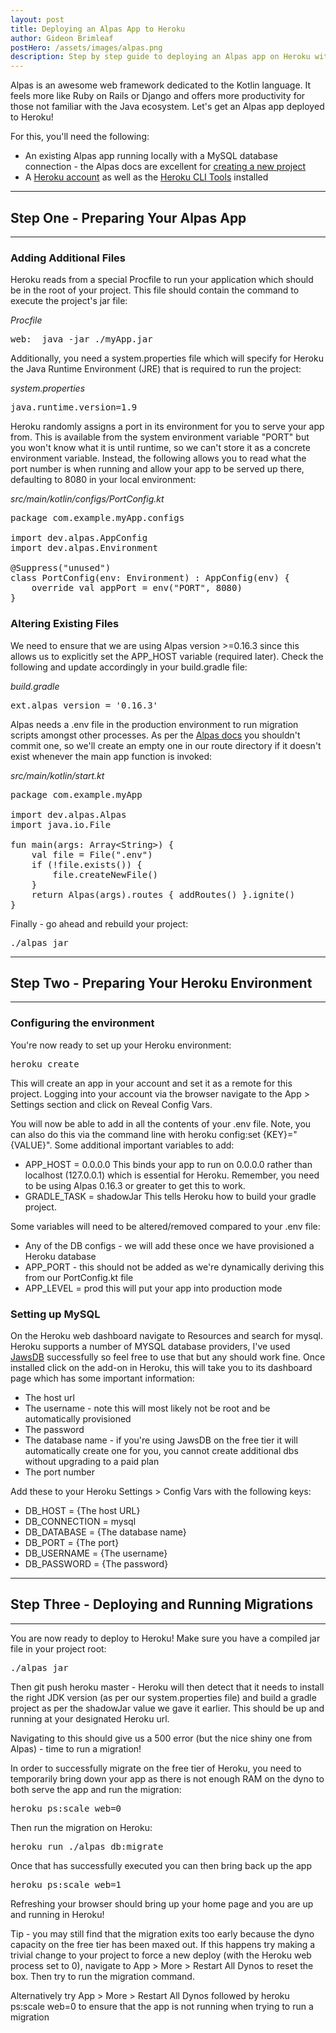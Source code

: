 ```yaml
---
layout: post
title: Deploying an Alpas App to Heroku
author: Gideon Brimleaf
postHero: /assets/images/alpas.png
description: Step by step guide to deploying an Alpas app on Heroku with MySQL
---
```


Alpas is an awesome web framework dedicated to the Kotlin language. It feels more like Ruby on Rails or Django and offers more productivity for those not familiar with the Java ecosystem.  Let's get an Alpas app deployed to Heroku!

<div class="bg-light p-2">
For this, you'll need the following:
  <ul>
    <li>An existing Alpas app running locally with a MySQL database connection - the Alpas docs are excellent for <a href="https://alpas.dev/docs/installation">creating a new project</a></li>
    <li>A <a href="https://heroku.com/">Heroku account</a> as well as the <a href="https://devcenter.heroku.com/articles/heroku-cli">Heroku CLI Tools</a> installed</li>
  </ul>
</div>

---

## Step One - Preparing Your Alpas App
---

### Adding Additional Files

Heroku reads from a special <span class="code-snippet">Procfile</span> to run your application which should be in the root of your project.  This file should contain the command to execute the project's jar file:

<span class="font-weight-bold">*Procfile*</span>
<pre class="p-2 bg-primary text-light">
web:  java -jar ./myApp.jar
</pre>

Additionally, you need a <span class="code-snippet">system.properties</span> file which will specify for Heroku the Java Runtime Environment (JRE) that is required to run the project:

<span class="font-weight-bold">*system.properties*</span>
<pre class="p-2 bg-primary text-light">
java.runtime.version=1.9
</pre>

Heroku randomly assigns a port in its environment for you to serve your app from. This is available from the system environment variable <span class="code-snippet">"PORT"</span> but you won't know what it is until runtime, so we can't store it as a concrete environment variable.  Instead, the following allows you to read what the port number is when running and allow your app to be served up there, defaulting to 8080 in your local environment:

<span class="font-weight-bold">*src/main/kotlin/configs/PortConfig.kt*</span>
<pre class="p-2 bg-primary text-light">
package com.example.myApp.configs

import dev.alpas.AppConfig
import dev.alpas.Environment

@Suppress("unused")
class PortConfig(env: Environment) : AppConfig(env) {
    override val appPort = env("PORT", 8080)
}
</pre>

### Altering Existing Files

We need to ensure that we are using Alpas version >=<span class="code-snippet">0.16.3</span> since this allows us to explicitly set the <span class="code-snippet">APP_HOST</span> variable (required later). Check the following and update accordingly in your <span class="code-snippet">build.gradle</span> file:

<span class="font-weight-bold">*build.gradle*</span>
<pre class="p-2 bg-primary text-light">
ext.alpas_version = '0.16.3'
</pre>

Alpas needs a <span class="code-snippet">.env</span> file in the production environment to run migration scripts amongst other processes. As per the <a href="https://alpas.dev/docs/configuration#environment">Alpas docs</a> you shouldn't commit one, so we'll create an empty one in our route directory if it doesn't exist whenever the <span class="code-snippet">main</span> app function is invoked:

<span class="font-weight-bold">*src/main/kotlin/start.kt*</span>
<pre class="p-2 bg-primary text-light">
package com.example.myApp

import dev.alpas.Alpas
import java.io.File

fun main(args: Array&lt;String&gt;) {
    val file = File(".env")
    if (!file.exists()) {
        file.createNewFile()
    }
    return Alpas(args).routes { addRoutes() }.ignite()
}
</pre>

Finally - go ahead and rebuild your project:

<pre class="p-2 bg-primary text-light">
./alpas jar
</pre>

---

## Step Two - Preparing Your Heroku Environment
---

### Configuring the environment

You're now ready to set up your Heroku environment:

<pre class="p-2 bg-primary text-light">
heroku create
</pre>

 This will create an app in your account and set it as a remote for this project. Logging into your account via the browser navigate to the <span class="code-snippet">App > Settings</span> section and click on <span class="code-snippet">Reveal Config Vars</span>.
 
 You will now be able to add in all the contents of your <span class="code-snippet">.env</span> file. Note, you can also do this via the command line with <span class="code-snippet">heroku config:set {KEY}="{VALUE}"</span>. Some additional important variables to add:

<ul class="bg-light py-2">
  <li><span class="code-snippet">APP_HOST = 0.0.0.0</span>  This binds your app to run on <span class="code-snippet">0.0.0.0</span> rather than localhost (<span class="code-snippet">127.0.0.1</span>) which is essential for Heroku. Remember, you need to be using Alpas 0.16.3 or greater to get this to work.</li>
  <li><span class="code-snippet">GRADLE_TASK = shadowJar</span> This tells Heroku how to build your gradle project.</li>
</ul>

Some variables will need to be altered/removed compared to your <span class="code-snippet">.env</span> file:
<ul class="bg-light py-2">
  <li>Any of the <span class="code-snippet">DB</span> configs - we will add these once we have provisioned a Heroku database</li>
  <li><span class="code-snippet">APP_PORT</span> - this should not be added as we're dynamically deriving this from our <span class="code-snippet">PortConfig.kt</span> file</li>
  <li><span class="code-snippet">APP_LEVEL = prod</span> this will put your app into production mode</li>
</ul>

### Setting up MySQL

On the Heroku web dashboard navigate to <span class="code-snippet">Resources</span> and search for mysql.  Heroku supports a number of MYSQL database providers, I've used [JawsDB](https://elements.heroku.com/addons/jawsdb) successfully so feel free to use that but any should work fine. Once installed click on the add-on in Heroku, this will take you to its dashboard page which has some important information:

* The host url
* The username - note this will most likely not be root and be automatically provisioned
* The password
* The database name - if you're using JawsDB on the free tier it will automatically
create one for you, you cannot create additional dbs without upgrading to a paid plan
* The port number

Add these to your Heroku <span class="code-snippet">Settings > Config Vars</span> with the following keys:

<ul class="bg-light py-2">
  <li class="code-snippet">DB_HOST = {The host URL}</li>
  <li class="code-snippet">DB_CONNECTION = mysql</li>
  <li class="code-snippet">DB_DATABASE = {The database name}</li>
  <li class="code-snippet">DB_PORT = {The port}</li>
  <li class="code-snippet">DB_USERNAME = {The username}</li>
  <li class="code-snippet">DB_PASSWORD = {The password}</li>
</ul>

---
## Step Three - Deploying and Running Migrations
---

You are now ready to deploy to Heroku!  Make sure you have a compiled jar file in your project root:

<pre class="p-2 bg-primary text-light">
./alpas jar
</pre>

Then <span class="code-snippet">git push heroku master</span> - Heroku will then detect that it needs to install the right JDK version (as per our <span class="code-snippet">system.properties</span> file) and build a gradle project as per the <span class="code-snippet">shadowJar</span> value we gave it earlier. This should be up and running at your designated Heroku url.

Navigating to this should give us a 500 error (but the nice shiny one from Alpas) - time to run a migration!

In order to successfully migrate on the free tier of Heroku, you need to temporarily bring down your app as there is not enough RAM on the dyno to both serve the app and run the migration:

<pre class="p-2 bg-primary text-light">
heroku ps:scale web=0
</pre>

Then run the migration on Heroku:

<pre class="p-2 bg-primary text-light">
heroku run ./alpas db:migrate
</pre>

Once that has successfully executed you can then bring back up the app

<pre class="p-2 bg-primary text-light">
heroku ps:scale web=1
</pre>

Refreshing your browser should bring up your home page and you are up and running in Heroku!

<div class="bg-light p-2">
  <p>
  Tip - you may still find that the migration exits too early because the dyno capacity on the free tier has been maxed out. If this happens try making a trivial change to your project to force a new deploy (with the Heroku web process set to 0), navigate to <span class="code-snippet">App > More > Restart All Dynos</span> to reset the box.  Then try to run the migration command.
  </p>
  <p>
  Alternatively try <span class="code-snippet">App > More > Restart All Dynos</span> followed by <span class="code-snippet">heroku ps:scale web=0</span> to ensure that the app is not running when trying to run a migration
  </p>
</div>